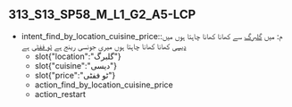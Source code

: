 ## 313_S13_SP58_M_L1_G2_A5-LCP
* intent_find_by_location_cuisine_price::م: میں [گلبرگ](location) سے کھانا کھانا چاہتا ہوں میں [دیسی](cuisine) کھانا کھانا چاہتا ہوں میری جونسی رینج ہے  [ٹو ففٹی](price) ہے
	- slot{"location":"گلبرگ"}
	- slot{"cuisine":"دیسی"}
	- slot{"price":"ٹو ففٹی"}
	- action_find_by_location_cuisine_price
	- action_restart